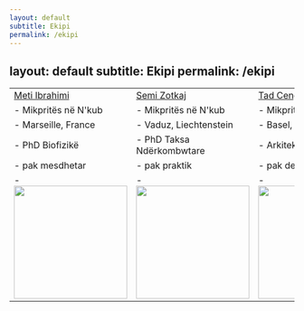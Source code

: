```yaml
---
layout: default
subtitle: Ekipi
permalink: /ekipi
---
```


layout: default
subtitle: Ekipi
permalink: /ekipi
---

<style>
td, th {
   border: none!important;
}

</style>

<table >
 <tr> 
    <td> <a href="https://www.linkedin.com/in/meti-ibrahimi/"> Meti Ibrahimi </a> </td>
    <td> <a href="https://www.linkedin.com/in/kasem-zotkaj-363899158/"> Semi Zotkaj</a></td>
    <td> <a href="https://www.linkedin.com/in/suardcengu/"> Tad Cengu </a></td>
<tr>
    <td> - Mikpritës në N'kub </td>
    <td> - Mikpritës në N'kub</td>
    <td> - Mikpritës në N'kub</td>


<tr>
    <td> - Marseille, France  </td>
    <td> - Vaduz, Liechtenstein </td>
    <td> - Basel, Zvicwr </td>
<tr>
    <td> - PhD Biofizikë  </td>
    <td> - PhD Taksa Ndërkombwtare </td>
    <td> - Arkitekt </td>
    
<tr>
    <td> - pak mesdhetar </td>
    <td> - pak praktik </td>
    <td> - pak detajist </td>
<tr>
    <td> -  <img  src="{{ site.baseurl}}/assets/img/metiweb.jpg" width="200"></td>
    <td> - <img  src="{{ site.baseurl}}/assets/img/semiweb.jpg" width="200"></td>
    <td> -  <img  src="{{ site.baseurl}}/assets/img/suardweb.jpg" width="200"></td>

